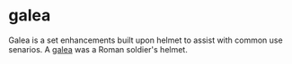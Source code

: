 galea
=====

Galea is a set enhancements built upon helmet to assist with common use senarios. A [galea](https://en.wikipedia.org/wiki/Galea_(helmet)) was a Roman soldier's helmet.

